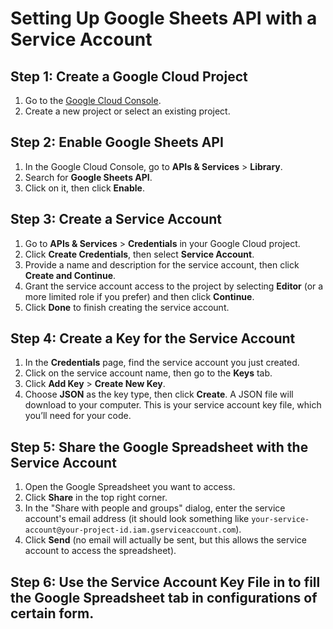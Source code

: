 # Setting Up Google Sheets API with a Service Account

## Step 1: Create a Google Cloud Project
1. Go to the [Google Cloud Console](https://console.cloud.google.com/).
2. Create a new project or select an existing project.

## Step 2: Enable Google Sheets API
1. In the Google Cloud Console, go to **APIs & Services** > **Library**.
2. Search for **Google Sheets API**.
3. Click on it, then click **Enable**.

## Step 3: Create a Service Account
1. Go to **APIs & Services** > **Credentials** in your Google Cloud project.
2. Click **Create Credentials**, then select **Service Account**.
3. Provide a name and description for the service account, then click **Create and Continue**.
4. Grant the service account access to the project by selecting **Editor** (or a more limited role if you prefer) and then click **Continue**.
5. Click **Done** to finish creating the service account.

## Step 4: Create a Key for the Service Account
1. In the **Credentials** page, find the service account you just created.
2. Click on the service account name, then go to the **Keys** tab.
3. Click **Add Key** > **Create New Key**.
4. Choose **JSON** as the key type, then click **Create**. A JSON file will download to your computer. This is your service account key file, which you’ll need for your code.

## Step 5: Share the Google Spreadsheet with the Service Account
1. Open the Google Spreadsheet you want to access.
2. Click **Share** in the top right corner.
3. In the "Share with people and groups" dialog, enter the service account's email address (it should look something like `your-service-account@your-project-id.iam.gserviceaccount.com`).
4. Click **Send** (no email will actually be sent, but this allows the service account to access the spreadsheet).

## Step 6: Use the Service Account Key File in to fill the Google Spreadsheet tab in configurations of certain form.

